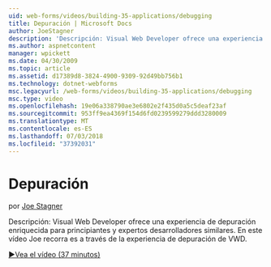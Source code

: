 ```yaml
---
uid: web-forms/videos/building-35-applications/debugging
title: Depuración | Microsoft Docs
author: JoeStagner
description: 'Descripción: Visual Web Developer ofrece una experiencia de depuración enriquecida para principiantes y expertos desarrolladores similares. En este vídeo Joe recorra a través de la VW...'
ms.author: aspnetcontent
manager: wpickett
ms.date: 04/30/2009
ms.topic: article
ms.assetid: d17389d8-3824-4900-9309-92d49bb756b1
ms.technology: dotnet-webforms
msc.legacyurl: /web-forms/videos/building-35-applications/debugging
msc.type: video
ms.openlocfilehash: 19e06a338790ae3e6802e2f435d0a5c5deaf23af
ms.sourcegitcommit: 953ff9ea4369f154d6fd0239599279ddd3280009
ms.translationtype: MT
ms.contentlocale: es-ES
ms.lasthandoff: 07/03/2018
ms.locfileid: "37392031"
---
```

<a name="debugging"></a>Depuración
====================
por [Joe Stagner](https://github.com/JoeStagner)

Descripción: Visual Web Developer ofrece una experiencia de depuración enriquecida para principiantes y expertos desarrolladores similares. En este vídeo Joe recorra es a través de la experiencia de depuración de VWD.

[&#9654;Vea el vídeo (37 minutos)](https://channel9.msdn.com/Blogs/ASP-NET-Site-Videos/debugging)
